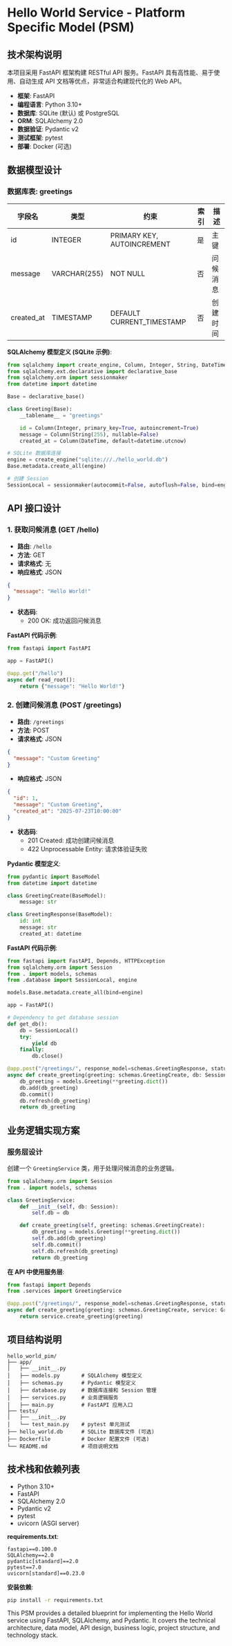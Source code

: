 # Hello World Service - Platform Specific Model (PSM)

## 技术架构说明

本项目采用 FastAPI 框架构建 RESTful API 服务。FastAPI 具有高性能、易于使用、自动生成 API 文档等优点，非常适合构建现代化的 Web API。

- **框架**: FastAPI
- **编程语言**: Python 3.10+
- **数据库**: SQLite (默认) 或 PostgreSQL
- **ORM**: SQLAlchemy 2.0
- **数据验证**: Pydantic v2
- **测试框架**: pytest
- **部署**: Docker (可选)

## 数据模型设计

### 数据库表: greetings

| 字段名    | 类型       | 约束     | 索引 | 描述     |
| --------- | ---------- | -------- | ---- | -------- |
| id        | INTEGER    | PRIMARY KEY, AUTOINCREMENT | 是   | 主键     |
| message   | VARCHAR(255) | NOT NULL | 否   | 问候消息   |
| created_at | TIMESTAMP  | DEFAULT CURRENT_TIMESTAMP | 否   | 创建时间 |

**SQLAlchemy 模型定义 (SQLite 示例)**:

```python
from sqlalchemy import create_engine, Column, Integer, String, DateTime
from sqlalchemy.ext.declarative import declarative_base
from sqlalchemy.orm import sessionmaker
from datetime import datetime

Base = declarative_base()

class Greeting(Base):
    __tablename__ = "greetings"

    id = Column(Integer, primary_key=True, autoincrement=True)
    message = Column(String(255), nullable=False)
    created_at = Column(DateTime, default=datetime.utcnow)

# SQLite 数据库连接
engine = create_engine("sqlite:///./hello_world.db")
Base.metadata.create_all(engine)

# 创建 Session
SessionLocal = sessionmaker(autocommit=False, autoflush=False, bind=engine)
```

## API 接口设计

### 1. 获取问候消息 (GET /hello)

- **路由**: `/hello`
- **方法**: GET
- **请求格式**: 无
- **响应格式**: JSON

```json
{
  "message": "Hello World!"
}
```

- **状态码**:
    - 200 OK: 成功返回问候消息

**FastAPI 代码示例**:

```python
from fastapi import FastAPI

app = FastAPI()

@app.get("/hello")
async def read_root():
    return {"message": "Hello World!"}
```

### 2. 创建问候消息 (POST /greetings)

- **路由**: `/greetings`
- **方法**: POST
- **请求格式**: JSON

```json
{
  "message": "Custom Greeting"
}
```

- **响应格式**: JSON

```json
{
  "id": 1,
  "message": "Custom Greeting",
  "created_at": "2025-07-23T10:00:00"
}
```

- **状态码**:
    - 201 Created: 成功创建问候消息
    - 422 Unprocessable Entity: 请求体验证失败

**Pydantic 模型定义**:

```python
from pydantic import BaseModel
from datetime import datetime

class GreetingCreate(BaseModel):
    message: str

class GreetingResponse(BaseModel):
    id: int
    message: str
    created_at: datetime
```

**FastAPI 代码示例**:

```python
from fastapi import FastAPI, Depends, HTTPException
from sqlalchemy.orm import Session
from . import models, schemas
from .database import SessionLocal, engine

models.Base.metadata.create_all(bind=engine)

app = FastAPI()

# Dependency to get database session
def get_db():
    db = SessionLocal()
    try:
        yield db
    finally:
        db.close()

@app.post("/greetings/", response_model=schemas.GreetingResponse, status_code=201)
async def create_greeting(greeting: schemas.GreetingCreate, db: Session = Depends(get_db)):
    db_greeting = models.Greeting(**greeting.dict())
    db.add(db_greeting)
    db.commit()
    db.refresh(db_greeting)
    return db_greeting
```

## 业务逻辑实现方案

### 服务层设计

创建一个 `GreetingService` 类，用于处理问候消息的业务逻辑。

```python
from sqlalchemy.orm import Session
from . import models, schemas

class GreetingService:
    def __init__(self, db: Session):
        self.db = db

    def create_greeting(self, greeting: schemas.GreetingCreate):
        db_greeting = models.Greeting(**greeting.dict())
        self.db.add(db_greeting)
        self.db.commit()
        self.db.refresh(db_greeting)
        return db_greeting
```

**在 API 中使用服务层**:

```python
from fastapi import Depends
from .services import GreetingService

@app.post("/greetings/", response_model=schemas.GreetingResponse, status_code=201)
async def create_greeting(greeting: schemas.GreetingCreate, service: GreetingService = Depends()):
    return service.create_greeting(greeting)
```

## 项目结构说明

```
hello_world_pim/
├── app/
│   ├── __init__.py
│   ├── models.py       # SQLAlchemy 模型定义
│   ├── schemas.py      # Pydantic 模型定义
│   ├── database.py     # 数据库连接和 Session 管理
│   ├── services.py     # 业务逻辑服务
│   ├── main.py         # FastAPI 应用入口
├── tests/
│   ├── __init__.py
│   └── test_main.py    # pytest 单元测试
├── hello_world.db      # SQLite 数据库文件 (可选)
├── Dockerfile          # Docker 配置文件 (可选)
└── README.md           # 项目说明文档
```

## 技术栈和依赖列表

- Python 3.10+
- FastAPI
- SQLAlchemy 2.0
- Pydantic v2
- pytest
- uvicorn (ASGI server)

**requirements.txt**:

```
fastapi==0.100.0
SQLAlchemy==2.0
pydantic[standard]==2.0
pytest==7.0
uvicorn[standard]==0.23.0
```

**安装依赖**:

```bash
pip install -r requirements.txt
```

This PSM provides a detailed blueprint for implementing the Hello World service using FastAPI, SQLAlchemy, and Pydantic. It covers the technical architecture, data model, API design, business logic, project structure, and technology stack.
